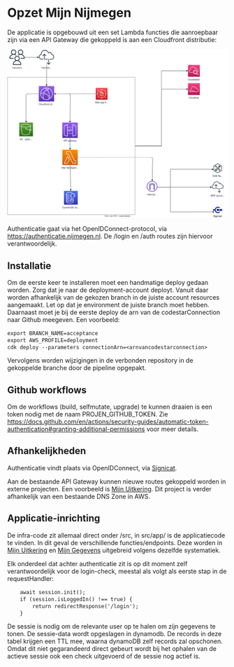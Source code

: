 # Opzet Mijn Nijmegen

De applicatie is opgebouwd uit een set Lambda functies die aanroepbaar zijn via een API Gateway die gekoppeld is aan een Cloudfront distributie:

![Mijn Nijmegen architectuurplaat](assets/mijnnijmegen.drawio.svg)

Authenticatie gaat via het OpenIDConnect-protocol, via https://authenticatie.nijmegen.nl. De /login en /auth routes zijn hiervoor verantwoordelijk.

## Installatie
Om de eerste keer te installeren moet een handmatige deploy gedaan worden. Zorg dat je naar de deployment-account deployt. Vanuit daar worden afhankelijk van de gekozen branch in de juiste account resources aangemaakt. Let op dat je environment de juiste branch moet hebben. Daarnaast moet je bij de eerste deploy de arn van de codestarConnection naar Github meegeven. Een voorbeeld:
``` 
export BRANCH_NAME=acceptance
export AWS_PROFILE=deployment
cdk deploy --parameters connectionArn=<arnvancodestarconnection>
```
Vervolgens worden wijzigingen in de verbonden repository in de gekoppelde branche door de pipeline opgepakt.

## Github workflows
Om de workflows (build, selfmutate, upgrade) te kunnen draaien is een token nodig met de naam PROJEN_GITHUB_TOKEN. Zie https://docs.github.com/en/actions/security-guides/automatic-token-authentication#granting-additional-permissions voor meer details.

## Afhankelijkheden
Authenticatie vindt plaats via OpenIDConnect, via [Signicat](https://signicat.com). 

Aan de bestaande API Gateway kunnen nieuwe routes gekoppeld worden in externe projecten. Een voorbeeld is [Mijn Uitkering](https://github.com/gemeenteNijmegen/mijn-uitkering). Dit project is verder afhankelijk van een bestaande DNS Zone in AWS.

## Applicatie-inrichting
De infra-code zit allemaal direct onder /src, in src/app/ is de applicatiecode te vinden. In dit geval de verschillende functies/endpoints. Deze worden in [Mijn Uitkering](https://github.com/gemeenteNijmegen/mijn-uitkering) en [Mijn Gegevens](https://github.com/gemeenteNijmegen/mijn-gegevens) uitgebreid volgens dezelfde systematiek. 

Elk onderdeel dat achter authenticatie zit is op dit moment zelf verantwoordelijk voor de login-check, meestal als volgt als eerste stap in de requestHandler: 
```let session = new Session(cookies, dynamoDBClient);
    await session.init();
    if (session.isLoggedIn() !== true) {
        return redirectResponse('/login');
    }
```
De sessie is nodig om de relevante user op te halen om zijn gegevens te tonen. De sessie-data wordt opgeslagen in dynamodb. De records in deze tabel krijgen een TTL mee, waarna dynamoDB zelf records zal opschonen. Omdat dit niet gegarandeerd direct gebeurt wordt bij het ophalen van de actieve sessie ook een check uitgevoerd of de sessie nog actief is.